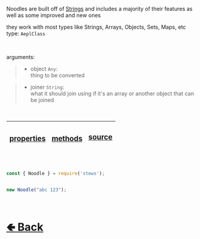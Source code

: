 Noodles are built off of [Strings](https://developer.mozilla.org/en-US/docs/Web/JavaScript/Reference/Global_Objects/String) and includes a majority of their features as well as some improved and new ones
<br>

they work with most types like Strings, Arrays, Objects, Sets, Maps, etc<br>
type: `AeplClass`

<br>

arguments:
> - object `Any`:<br>
> thing to be converted

> - joiner `String`:<br>
> what it should join using if it's an array or another object that can be joined

<br>

| <h3>[properties](https://github.com/shysolocup/stews/wiki/Noodle-properties)</h3> | <h3>[methods](https://github.com/shysolocup/stews/wiki/Noodle-methods)</h3> | <h3>[source](https://github.com/shysolocup/stews/tree/main/src/Noodle)<h3> |
| - | - | - |

<br>

```js
const { Noodle } = require('stews');


new Noodle("abc 123");
```

<br> <h1> [🢀 Back](https://github.com/shysolocup/stews/wiki) </h1>